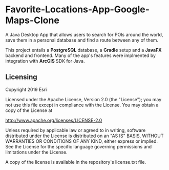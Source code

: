 # Favorite-Locations-App-Google-Maps-Clone

A Java Desktop App that allows users to search for POIs around the world, save them in a personal database and find a route between any of them.

This project entails a **PostgreSQL** database, a **Gradle** setup and a **JavaFX** backend and frontend. Many of the app's features were implmented by integration with **ArcGIS** SDK for Java.

## Licensing

Copyright 2019 Esri

Licensed under the Apache License, Version 2.0 (the "License"); you may not 
use this file except in compliance with the License. You may obtain a copy 
of the License at

http://www.apache.org/licenses/LICENSE-2.0

Unless required by applicable law or agreed to in writing, software 
distributed under the License is distributed on an "AS IS" BASIS, WITHOUT 
WARRANTIES OR CONDITIONS OF ANY KIND, either express or implied. See the 
License for the specific language governing permissions and limitations 
under the License.

A copy of the license is available in the repository's license.txt file.
